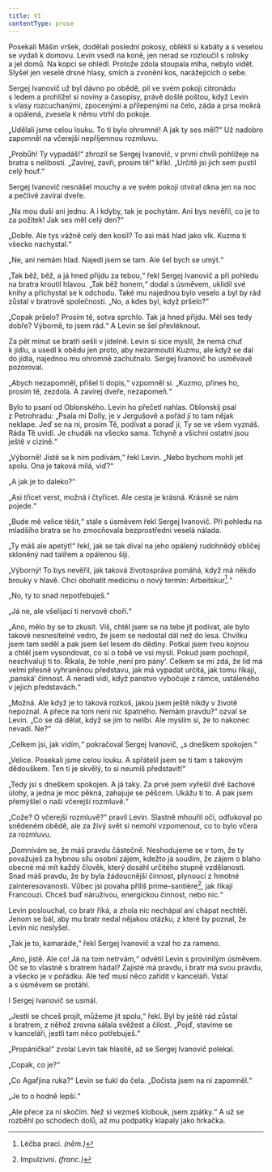 ```yaml
---
title: VI
contentType: prose
---
```


<section>

Posekali Mášin vršek, dodělali poslední pokosy, oblékli si kabáty a s veselou se vydali k domovu. Levin vsedl na koně, jen nerad se rozloučil s rolníky a jel domů. Na kopci se ohlédl. Protože zdola stoupala mlha, nebylo vidět. Slyšel jen veselé drsné hlasy, smích a zvonění kos, narážejících o sebe.

Sergej Ivanovič už byl dávno po obědě, pil ve svém pokoji citronádu s ledem a prohlížel si noviny a časopisy, právě došlé poštou, když Levin s vlasy rozcuchanými, zpocenými a přilepenými na čelo, záda a prsa mokrá a opálená, zvesela k němu vtrhl do pokoje.

„Udělali jsme celou louku. To ti bylo ohromné! A jak ty ses měl?“ Už nadobro zapomněl na včerejší nepříjemnou rozmluvu.

„Probůh! Ty vypadáš!“ zhrozil se Sergej Ivanovič, v první chvíli pohlížeje na bratra s nelibostí. „Zavírej, zavři, prosím tě!“ křikl. „Určitě jsi jich sem pustil celý houf.“

Sergej Ivanovič nesnášel mouchy a ve svém pokoji otvíral okna jen na noc a pečlivě zavíral dveře.

„Na mou duši ani jednu. A i kdyby, tak je pochytám. Ani bys nevěřil, co je to za požitek! Jak ses měl celý den?“

„Dobře. Ale tys vážně celý den kosil? To asi máš hlad jako vlk. Kuzma ti všecko nachystal.“

„Ne, ani nemám hlad. Najedl jsem se tam. Ale šel bych se umýt.“

„Tak běž, běž, a já hned přijdu za tebou,“ řekl Sergej Ivanovič a při pohledu na bratra kroutil hlavou. „Tak běž honem,“ dodal s úsměvem, uklidil své knihy a přichystal se k odchodu. Také mu najednou bylo veselo a byl by rád zůstal v bratrově společnosti. „No, a kdes byl, když pršelo?“

„Copak pršelo? Prosím tě, sotva sprchlo. Tak já hned přijdu. Měl ses tedy dobře? Výborně, to jsem rád.“ A Levin se šel převléknout.

Za pět minut se bratři sešli v jídelně. Levin si sice myslil, že nemá chuť k jídlu, a usedl k obědu jen proto, aby nezarmoutil Kuzmu, ale když se dal do jídla, najednou mu ohromně zachutnalo. Sergej Ivanovič ho usměvavě pozoroval.

„Abych nezapomněl, přišel ti dopis,“ vzpomněl si. „Kuzmo, přines ho, prosím tě, zezdola. A zavírej dveře, nezapomeň.“

Bylo to psaní od Oblonského. Levin ho přečetl nahlas. Oblonskij psal z Petrohradu: „Psala mi Dolly, je v Jergušově a pořád jí to tam nějak neklape. Jeď se na ni, prosím Tě, podívat a poraď jí, Ty se ve všem vyznáš. Ráda Tě uvidí. Je chudák na všecko sama. Tchyně a všichni ostatní jsou ještě v cizině.“

„Výborně! Jistě se k nim podívám,“ řekl Levin. „Nebo bychom mohli jet spolu. Ona je taková milá, viď?“

„A jak je to daleko?“

„Asi třicet verst, možná i čtyřicet. Ale cesta je krásná. Krásně se nám pojede.“

„Bude mě velice těšit,“ stále s úsměvem řekl Sergej Ivanovič. Při pohledu na mladšího bratra se ho zmocňovala bezprostřední veselá nálada.

„Ty máš ale apetýt!“ řekl, jak se tak díval na jeho opálený rudohnědý obličej skloněný nad talířem a opálenou šíji.

„Výborný! To bys nevěřil, jak taková životospráva pomáhá, když má někdo brouky v hlavě. Chci obohatit medicínu o nový termín: Arbeitskur[^37].“

„No, ty to snad nepotřebuješ.“

„Já ne, ale všelijací ti nervově choří.“

„Ano, mělo by se to zkusit. Víš, chtěl jsem se na tebe jít podívat, ale bylo takové nesnesitelné vedro, že jsem se nedostal dál než do lesa. Chvilku jsem tam seděl a pak jsem šel lesem do dědiny. Potkal jsem tvou kojnou a chtěl jsem vysondovat, co si o tobě ve vsi myslí. Pokud jsem pochopil, neschvalují ti to. Říkala, že tohle ‚není pro pány‘. Celkem se mi zdá, že lid má velmi přesně vyhraněnou představu, jak má vypadat určitá, jak tomu říkají, ‚panská‘ činnost. A neradi vidí, když panstvo vybočuje z rámce, ustáleného v jejich představách.“

„Možná. Ale když je to taková rozkoš, jakou jsem ještě nikdy v životě nepoznal. A přece na tom není nic špatného. Nemám pravdu?“ ozval se Levin. „Co se dá dělat, když se jim to nelíbí. Ale myslím si, že to nakonec nevadí. Ne?“

„Celkem jsi, jak vidím,“ pokračoval Sergej Ivanovič, „s dneškem spokojen.“

„Velice. Posekali jsme celou louku. A spřátelil jsem se ti tam s takovým dědouškem. Ten ti je skvělý, to si neumíš představit!“

„Tedy jsi s dneškem spokojen. A já taky. Za prvé jsem vyřešil dvě šachové úlohy, a jedna je moc pěkná, zahajuje se pěšcem. Ukážu ti to. A pak jsem přemýšlel o naší včerejší rozmluvě.“

„Cože? O včerejší rozmluvě?“ pravil Levin. Slastně mhouřil oči, odfukoval po snědeném obědě, ale za živý svět si nemohl vzpomenout, co to bylo včera za rozmluvu.

„Domnívám se, že máš pravdu částečně. Neshodujeme se v tom, že ty považuješ za hybnou sílu osobní zájem, kdežto já soudím, že zájem o blaho obecné má mít každý člověk, který dosáhl určitého stupně vzdělanosti. Snad máš pravdu, že by byla žádoucnější činnost, plynoucí z hmotné zainteresovanosti. Vůbec jsi povaha příliš prime-santière[^38], jak říkají Francouzi. Chceš buď náruživou, energickou činnost, nebo nic.“

Levin poslouchal, co bratr říká, a zhola nic nechápal ani chápat nechtěl. Jenom se bál, aby mu bratr nedal nějakou otázku, z které by poznal, že Levin nic neslyšel.

„Tak je to, kamaráde,“ řekl Sergej Ivanovič a vzal ho za rameno.

„Ano, jistě. Ale co! Já na tom netrvám,“ odvětil Levin s provinilým úsměvem. Oč se to vlastně s bratrem hádal? Zajisté má pravdu, i bratr má svou pravdu, a všecko je v pořádku. Ale teď musí něco zařídit v kanceláři. Vstal a s úsměvem se protáhl.

I Sergej Ivanovič se usmál.

„Jestli se chceš projít, můžeme jít spolu,“ řekl. Byl by ještě rád zůstal s bratrem, z něhož zrovna sálala svěžest a čilost. „Pojď, stavíme se v kanceláři, jestli tam něco potřebuješ.“

„Propáníčka!“ zvolal Levin tak hlasitě, až se Sergej Ivanovič po­lekal.

„Copak, co je?“

„Co Agafjina ruka?“ Levin se ťukl do čela. „Dočista jsem na ni zapomněl.“

„Je to o hodně lepší.“

„Ale přece za ní skočím. Než si vezmeš klobouk, jsem zpátky.“ A už se rozběhl po schodech dolů, až mu podpatky klapaly jako hrkačka.

</section>

<section>

[^37]: Léčba prací. _(něm.)_

[^38]: Impulzivní. _(franc.)_

</section>
